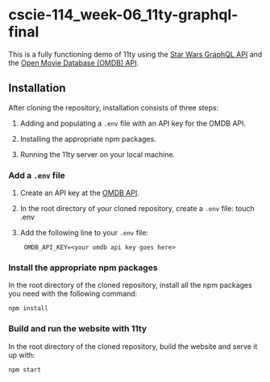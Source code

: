 # cscie-114_week-06_11ty-graphql-final
This is a fully functioning demo of 11ty using the [Star Wars GraphQL API](https://graphql.org/swapi-graphql/) and the [Open Movie Database (OMDB) API](https://www.omdbapi.com/).

## Installation
After cloning the repository, installation consists of three steps:

1. Adding and populating a `.env` file with an API key for the OMDB API.

2. Installing the appropriate npm packages.

3. Running the 11ty server on your local machine.

### Add a `.env` file
1. Create an API key at the [OMDB API](https://www.omdbapi.com/).

2. In the root directory of your cloned repository, create a `.env` file:
        touch .env

3. Add the following line to your `.env` file:

        OMDB_API_KEY=<your omdb api key goes here>


### Install the appropriate npm packages
In the root directory of the cloned repository, install all the npm packages you need with the following command:

    npm install

### Build and run the website with 11ty
In the root directory of the cloned repository, build the website and serve it up with:

    npm start
